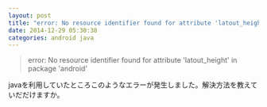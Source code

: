 ```yaml
---
layout: post
title: "error: No resource identifier found for attribute 'latout_height' in package 'android' の意味を教えてください"
date: 2014-12-29 05:30:38
categories: android java
---
```

<blockquote>
  <p>error: No resource identifier found for attribute 'latout_height' in
  package 'android'</p>
</blockquote>

<p>javaを利用していたところこのようなエラーが発生しました。解決方法を教えていだだけますか。</p>
